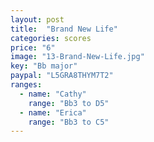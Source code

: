 ```yaml
---
layout: post
title:  "Brand New Life"
categories: scores
price: "6"
image: "13-Brand-New-Life.jpg"
key: "Bb major"
paypal: "L5GRA8THYM7T2"
ranges:
  - name: "Cathy"
    range: "Bb3 to D5"
  - name: "Erica"
    range: "Bb3 to C5"
---
```


